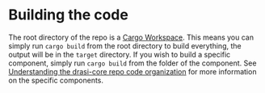 # Building the code

The root directory of the repo is a [Cargo Workspace](https://doc.rust-lang.org/cargo/reference/workspaces.html).  This means you can simply run `cargo build` from the root directory to build everything, the output will be in the `target` directory.
If you wish to build a specific component, simply run `cargo build` from the folder of the component.  See [Understanding the drasi-core repo code organization](../contributing-code-organization/) for more information on the specific components.